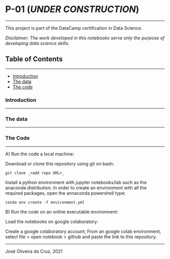 
# P-01 (_UNDER CONSTRUCTION_)
---
This project is part of the DataCamp certification in Data Science.

_Disclaimer: The work developed in this notebooks serve only the purpose of developing data science skills._


## Table of Contents
---
- [Introduction](#introduction)
- [The data](#the-data)
- [The code](#the-code)



### Introduction
---







### The data
---






### The Code
---


A) Run the code a local machine:

  Download or clone this repository using git on bash:

    git clone _<add repo URL>_

  Install a python environment with jupyter notebooks/lab such as the anaconda distribution. In order to create an environment with all the required packages, open the annaconda powershell type:

    conda env create -f environment.yml


B) Run the code on an online executable environment:

  Load the notebooks on google colaboratory:

  Create a google colaboratory account;
  From an google colab environment, select file > open notebook > github and paste the link to this repository.



---
José Oliveira da Cruz, 2021
